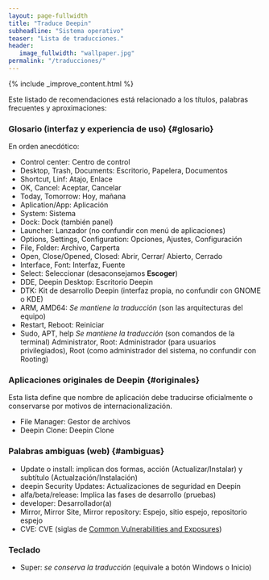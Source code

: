 ```yaml
---
layout: page-fullwidth
title: "Traduce Deepin"
subheadline: "Sistema operativo"
teaser: "Lista de traducciones."
header:
   image_fullwidth: "wallpaper.jpg"
permalink: "/traducciones/"
---
```


{% include _improve_content.html %}

Este listado de recomendaciones está relacionado a los títulos, palabras frecuentes y aproximaciones:

### Glosario (interfaz y experiencia de uso) {#glosario}
En orden anecdótico:
* Control center: Centro de control
* Desktop, Trash, Documents: Escritorio, Papelera, Documentos
* Shortcut, Linf: Atajo, Enlace
* OK, Cancel: Aceptar, Cancelar
* Today, Tomorrow: Hoy, mañana
* Aplication/App: Aplicación
* System: Sistema
* Dock: Dock (también panel)
* Launcher: Lanzador (no confundir con menú de aplicaciones)
* Options, Settings, Configuration: Opciones, Ajustes, Configuración
* File, Folder: Archivo, Carperta
* Open, Close/Opened, Closed: Abrir, Cerrar/ Abierto, Cerrado
* Interface, Font: Interfaz, Fuente
* Select: Seleccionar (desaconsejamos **Escoger**)
* DDE, Deepin Desktop: Escritorio Deepin
* DTK: Kit de desarrollo Deepin (interfaz propia, no confundir con GNOME o KDE)
* ARM, AMD64: *Se mantiene la traducción* (son las arquitecturas del equipo)
* Restart, Reboot: Reiniciar
* Sudo, APT, help *Se mantiene la traducción* (son comandos de la terminal)
Administrator, Root: Administrador (para usuarios privilegiados), Root (como administrador del sistema, no confundir con Rooting)

### Aplicaciones originales de Deepin {#originales}
Esta lista define que nombre de aplicación debe traducirse oficialmente o conservarse por motivos de internacionalización.
* File Manager: Gestor de archivos
* Deepin Clone: Deepin Clone

### Palabras ambiguas (web) {#ambiguas}
* Update o install: implican dos formas, acción (Actualizar/Instalar) y subtítulo (Actualzación/Instalación)
* deepin Security Updates: Actualizaciones de seguridad en Deepin
* alfa/beta/release: Implica las fases de desarrollo (pruebas)
* developer: Desarrollador(a)
* Mirror, Mirror Site, Mirror repository: Espejo, sitio espejo, repositorio espejo
* CVE: CVE (siglas de [Common Vulnerabilities and Exposures](https://cve.mitre.org/))

### Teclado
* Super: *se conserva la traducción* (equivale a botón Windows o Inicio)
